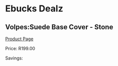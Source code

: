 
# Ebucks Dealz
## Volpes:Suede Base Cover - Stone
[Product Page](https://www.ebucks.com/web/shop/productSelected.do?prodId=489073704&catId=704984344)

Price: R199.00

Savings: 


	